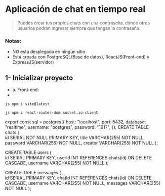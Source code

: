 # Aplicación de chat en tiempo real

> Puedes crear tus propios chats con una contraseña, dónde otros usuarios podrán ingresar siempre que tengan la contraseña.

### Notas:
- NO está desplegada en ningún sitio
- Está creada con PostgreSQL(Base de datos), ReactJS(Front-end) y ExpressJS(servidor)

## 1- Inicializar proyecto

- a. Front-end:
- 
``js
    npm i vite@latest
``

``js
    npm i react-router-dom socket.io-client
``


  

export const sql = postgres({
    host: "localhost",
    port: 5432,
    database: "realtime",
    username: "postgres",
    password: "1917",
  });
CREATE TABLE chats (  
    id SERIAL NOT NULL PRIMARY KEY,
    title VARCHAR(255) NOT NULL,
    password VARCHAR(255) NOT NULL,
    creator VARCHAR(255) NOT NULL
);

CREATE TABLE users (  
    id SERIAL PRIMARY KEY,
    userId INT REFERENCES chats(id) ON DELETE CASCADE,
    username VARCHAR(255) NOT NULL
);

CREATE TABLE messages (  
    id SERIAL PRIMARY KEY,
    chatId INT REFERENCES chats(id) ON DELETE CASCADE,
    username VARCHAR(255) NOT NULL,
    messages VARCHAR(255) NOT NULL
);








